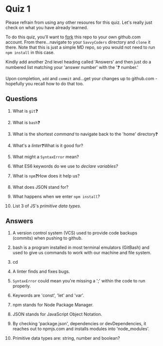 # Quiz 1

Please refrain from using any other resoures for this quiz. Let's really just check on what you have already learned.

To do this quiz, you'll want to [fork](https://help.github.com/en/github/getting-started-with-github/fork-a-repo) this repo to your own github.com account. From there...navigate to your `SavvyCoders` directory and `clone` it there. Note that this is just a simple MD repo, so you would not need to run `npm install` in this case.

Kindly add another 2nd level heading called 'Answers' and then just do a numbered list matching your 'answer number' with the '❓ number.'

Upon completion, `add` and `commit` and...get your changes up to github.com - hopefully you recall how to do that too.

## Questions

1. What is `git`❓

2. What is `bash`❓

3. What is the shortest _command_ to navigate back to the 'home' directory❓

4. What's a *linter*❓What is it good for?

5. What might a `SyntaxError` mean?

6. What ES6 keywords do we use to _declare variables?_

7. What is `npm`❓How does it help us?

8. What does JSON stand for?

9. What happens when we enter `npm install`?

10. List 3 of JS's _primitive data types._


## Answers

1. A version control system (VCS) used to provide code backups (commits) when pushing to github.

2. bash is a program installed in most terminal emulators (GitBash) and used to give us commands to work with our machine and file system.

3. cd

4. A linter finds and fixes bugs.

5. `SyntaxError` could mean you're missing a ';' within the code to run properly.

6. Keywords are 'const', 'let' and 'var'.

7. npm stands for Node Package Manager.

8. JSON stands for JavaScript Object Notation.

9. By checking 'package.json', dependencies or devDependencies, it reaches out to npmjs.com and installs modules into 'node_modules'.

10. Primitive data types are: string, number and boolean?